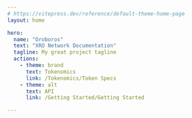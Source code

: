 ```yaml
---
# https://vitepress.dev/reference/default-theme-home-page
layout: home

hero:
  name: "Oroboros"
  text: "XRO Network Documentation"
  tagline: My great project tagline
  actions:
    - theme: brand
      text: Tokenomics
      link: /Tokenomics/Token Specs
    - theme: alt
      text: API
      link: /Getting Started/Getting Started

---
```


<script setup>
import { ref } from 'vue'
import * as THREE from 'three';
import { OrbitControls } from 'three/addons/controls/OrbitControls.js';
import { GLTFLoader } from 'three/addons/loaders/GLTFLoader.js';

const clock = new THREE.Clock();
let camera, scene, model, renderer;
let mixer = undefined;
let modelReady = false

init();

function init() {

	const material = new THREE.MeshMatcapMaterial();
	const matcapTexture = new THREE.TextureLoader().load('/matcap_logo.png');
	material.matcap = matcapTexture;
  	material.color.setHex(0xdba2cc);

  	const hero = document.getElementsByClassName('VPHero VPHomeHero');
  	const threeContainer = document.createElement('div');
  	threeContainer.classList.add('three_js');

  	camera = new THREE.PerspectiveCamera(45, window.innerWidth / window.innerHeight, 0.25, 20);
  	camera.position.set(0, 0, 3.3);

	scene = new THREE.Scene();
  	const light = new THREE.AmbientLight(0xdba2cc); // soft white light
  	scene.add(light);

  	const loader = new GLTFLoader().setPath('/');
  	loader.load('bg_model.glb', async function(gltf) {

		model = gltf.scene;
		model.traverse((o) => {
			if (o.isMesh) o.material = material;
	});
    mixer = new THREE.AnimationMixer(model);
	const clips = gltf.animations;
    const clip = THREE.AnimationClip.findByName(clips, 'anim');
    const action = mixer.clipAction(clip);
    console.log(gltf);
    console.log(clip);

		// wait until the model can be added to the scene without blocking due to shader compilation

    await renderer.compileAsync(model, camera, scene);

    scene.add(model);
    modelReady = true;

		render();
    hero[0].appendChild(threeContainer);
		action.play();
        animate();
			
  });
  renderer = new THREE.WebGLRenderer({ antialias: true, alpha: true });
  renderer.setPixelRatio(window.devicePixelRatio);
  renderer.setSize(window.innerWidth, window.innerHeight);
	renderer.toneMapping = THREE.ACESFilmicToneMapping;
	renderer.toneMappingExposure = 1;
  threeContainer.appendChild(renderer.domElement);

  window.addEventListener('resize', onWindowResize);

}

function onWindowResize() {

	camera.aspect = window.innerWidth / window.innerHeight;
	camera.updateProjectionMatrix();

  renderer.setSize(window.innerWidth, window.innerHeight);
  //renderer.setAnimationLoop(animate);
	render();

} 

function render() {
  renderer.render(scene, camera);
}

function animate() {
	requestAnimationFrame(animate)
  if (mixer && modelReady) mixer.update(clock.getDelta());
  	const delta = clock.getDelta();
	render()
}

document.addEventListener('mousemove', function(event) {
    model.rotation.y += event.movementX * 0.0001;
    model.rotation.x += event.movementY * 0.0005;
});
</script>